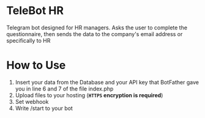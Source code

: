 # TeleBot HR
 Telegram bot designed for HR managers. Asks the user to complete the questionnaire, then sends the data to the company's email address or specifically to HR

# How to Use
1. Insert your data from the Database and your API key that BotFather gave you in line 6 and 7 of the file index.php
2. Upload files to your hosting (__`HTTPS` encryption is required__)
3. Set webhook
4. Write /start to your bot
